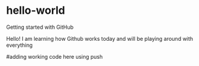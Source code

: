 # hello-world
Getting started with GitHub

Hello! I am learning how Github works today and will be playing around with everything

#adding working code here using push
